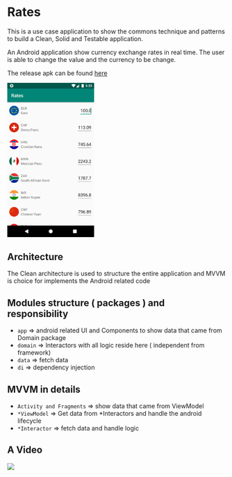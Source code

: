 # Rates
This is a use case application to show the commons technique and patterns to build a Clean, Solid and Testable application.

An Android application show currency exchange rates in real time.
The user is able to change the value and the currency to be change.

The release apk can be found [here](https://github.com/bubinimara/Rates/releases)

<img src="https://raw.githubusercontent.com/bubinimara/bubinimara.github.io/master/Rates/home.png" width="200">


## Architecture
The Clean architecture is used to structure the entire application and
MVVM is choice for implements the Android related code

## Modules structure ( packages ) and responsibility
 - `app` => android related UI and Components to show data that came from Domain package
 - `domain` => Interactors  with all logic reside here ( independent from framework)
 - `data` => fetch data
 - `di` => dependency injection

## MVVM in details
 - `Activity and Fragments` => show data that came from ViewModel
 - `*ViewModel` => Get data from *Interactors and handle the android lifecycle
 - `*Interactor` => fetch data and handle logic


## A Video
<img src="https://github.com/bubinimara/bubinimara.github.io/raw/master/Rates/video.gif" width="250">